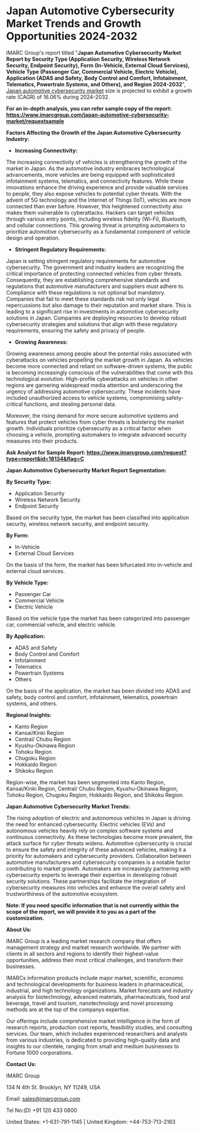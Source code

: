 ﻿# **Japan Automotive Cybersecurity Market Trends and Growth Opportunities 2024-2032**
IMARC Group's report titled "**Japan Automotive Cybersecurity Market Report by Security Type (Application Security, Wireless Network Security, Endpoint Security), Form (In-Vehicle, External Cloud Services), Vehicle Type (Passenger Car, Commercial Vehicle, Electric Vehicle), Application (ADAS and Safety, Body Control and Comfort, Infotainment, Telematics, Powertrain Systems, and Others), and Region 2024-2032**", [Japan automotive cybersecurity market](https://www.imarcgroup.com/japan-automotive-cybersecurity-market) size is projected to exhibit a growth rate (CAGR) of 16.06% during 2024-2032.

**For an in-depth analysis, you can refer sample copy of the report: <https://www.imarcgroup.com/japan-automotive-cybersecurity-market/requestsample>**

**Factors Affecting the Growth of the Japan Automotive Cybersecurity Industry:**

- **Increasing Connectivity:**

The increasing connectivity of vehicles is strengthening the growth of the market in Japan. As the automotive industry embraces technological advancements, more vehicles are being equipped with sophisticated infotainment systems, telematics, and connectivity features. While these innovations enhance the driving experience and provide valuable services to people, they also expose vehicles to potential cyber threats. With the advent of 5G technology and the Internet of Things (IoT), vehicles are more connected than ever before. However, this heightened connectivity also makes them vulnerable to cyberattacks. Hackers can target vehicles through various entry points, including wireless fidelity (Wi-Fi), Bluetooth, and cellular connections. This growing threat is prompting automakers to prioritize automotive cybersecurity as a fundamental component of vehicle design and operation.

- **Stringent Regulatory Requirements:**

Japan is setting stringent regulatory requirements for automotive cybersecurity. The government and industry leaders are recognizing the critical importance of protecting connected vehicles from cyber threats. Consequently, they are establishing comprehensive standards and regulations that automotive manufacturers and suppliers must adhere to. Compliance with these regulations is not optional but mandatory. Companies that fail to meet these standards risk not only legal repercussions but also damage to their reputation and market share. This is leading to a significant rise in investments in automotive cybersecurity solutions in Japan. Companies are deploying resources to develop robust cybersecurity strategies and solutions that align with these regulatory requirements, ensuring the safety and privacy of people.

- **Growing Awareness:**

Growing awareness among people about the potential risks associated with cyberattacks on vehicles propelling the market growth in Japan. As vehicles become more connected and reliant on software-driven systems, the public is becoming increasingly conscious of the vulnerabilities that come with this technological evolution. High-profile cyberattacks on vehicles in other regions are garnering widespread media attention and underscoring the urgency of addressing automotive cybersecurity. These incidents have included unauthorized access to vehicle systems, compromising safety-critical functions, and stealing personal data.

Moreover, the rising demand for more secure automotive systems and features that protect vehicles from cyber threats is bolstering the market growth. Individuals prioritize cybersecurity as a critical factor when choosing a vehicle, prompting automakers to integrate advanced security measures into their products.

**Ask Analyst for Sample Report: <https://www.imarcgroup.com/request?type=report&id=18134&flag=C>**

**Japan Automotive Cybersecurity Market Report Segmentation:**

**By Security Type:**

- Application Security
- Wireless Network Security
- Endpoint Security

Based on the security type, the market has been classified into application security, wireless network security, and endpoint security.

**By Form:**

- In-Vehicle
- External Cloud Services

On the basis of the form, the market has been bifurcated into in-vehicle and external cloud services.

**By Vehicle Type:**

- Passenger Car
- Commercial Vehicle
- Electric Vehicle

Based on the vehicle type the market has been categorized into passenger car, commercial vehicle, and electric vehicle.

**By Application:**

- ADAS and Safety
- Body Control and Comfort
- Infotainment
- Telematics
- Powertrain Systems
- Others

On the basis of the application, the market has been divided into ADAS and safety, body control and comfort, infotainment, telematics, powertrain systems, and others.

**Regional Insights:**

- Kanto Region
- Kansai/Kinki Region
- Central/ Chubu Region
- Kyushu-Okinawa Region
- Tohoku Region
- Chugoku Region
- Hokkaido Region
- Shikoku Region

Region-wise, the market has been segmented into Kanto Region, Kansai/Kinki Region, Central/ Chubu Region, Kyushu-Okinawa Region, Tohoku Region, Chugoku Region, Hokkaido Region, and Shikoku Region.

**Japan Automotive Cybersecurity Market Trends:**

The rising adoption of electric and autonomous vehicles in Japan is driving the need for enhanced cybersecurity. Electric vehicles (EVs) and autonomous vehicles heavily rely on complex software systems and continuous connectivity. As these technologies become more prevalent, the attack surface for cyber threats widens. Automotive cybersecurity is crucial to ensure the safety and integrity of these advanced vehicles, making it a priority for automakers and cybersecurity providers. Collaboration between automotive manufacturers and cybersecurity companies is a notable factor contributing to market growth. Automakers are increasingly partnering with cybersecurity experts to leverage their expertise in developing robust security solutions. These partnerships facilitate the integration of cybersecurity measures into vehicles and enhance the overall safety and trustworthiness of the automotive ecosystem.

**Note: If you need specific information that is not currently within the scope of the report, we will provide it to you as a part of the customization.**

**About Us:**

IMARC Group is a leading market research company that offers management strategy and market research worldwide. We partner with clients in all sectors and regions to identify their highest-value opportunities, address their most critical challenges, and transform their businesses.

IMARCs information products include major market, scientific, economic and technological developments for business leaders in pharmaceutical, industrial, and high technology organizations. Market forecasts and industry analysis for biotechnology, advanced materials, pharmaceuticals, food and beverage, travel and tourism, nanotechnology and novel processing methods are at the top of the companys expertise.

Our offerings include comprehensive market intelligence in the form of research reports, production cost reports, feasibility studies, and consulting services. Our team, which includes experienced researchers and analysts from various industries, is dedicated to providing high-quality data and insights to our clientele, ranging from small and medium businesses to Fortune 1000 corporations.

**Contact Us:**

IMARC Group

134 N 4th St. Brooklyn, NY 11249, USA

Email: sales@imarcgroup.com

Tel No:(D) +91 120 433 0800

United States: +1-631-791-1145 | United Kingdom: +44-753-713-2163
